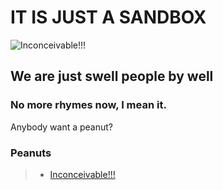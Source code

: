 # IT IS JUST A SANDBOX
![Inconceivable!!!](img/DSC08181.jpg)
## We are just swell people by well
### No more rhymes now, I mean it.
Anybody want a peanut?
### Peanuts
>* [Inconceivable!!!](https://blog.capitalwealthadvisors.com/hubfs/Princess%20Bride%20Quote.png)

